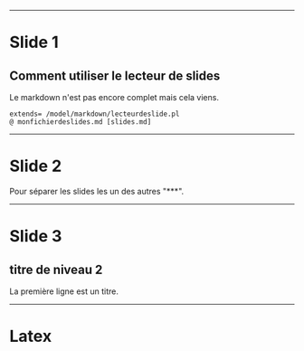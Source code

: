 


***

# Slide 1

## Comment utiliser le lecteur de slides

Le markdown n'est pas encore complet mais cela viens. 

    extends= /model/markdown/lecteurdeslide.pl
    @ monfichierdeslides.md [slides.md]


***


# Slide 2 

Pour séparer les slides les un des autres "***".


***

# Slide 3 

## titre de niveau 2 

La première ligne est un titre.


***

# Latex

$%\huge \frac{\sqrt{x^7}}{\pi^2}%$ 





